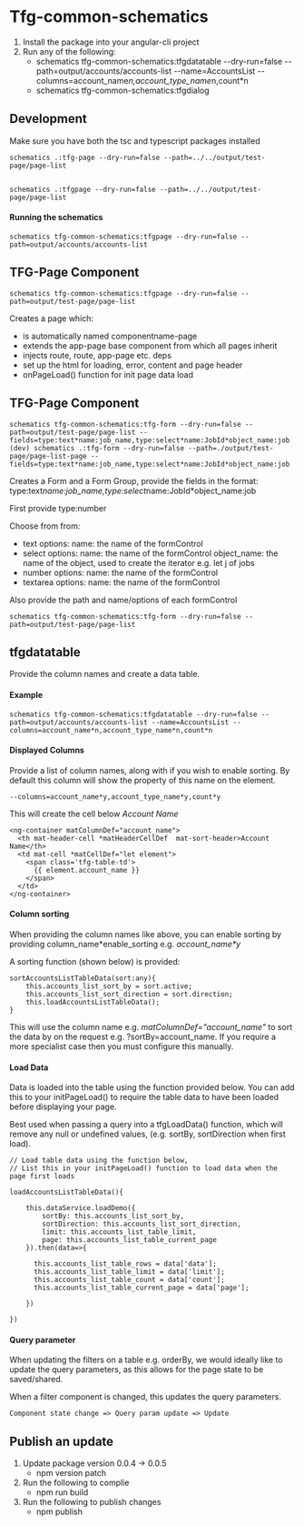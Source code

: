 

# Tfg-common-schematics

1. Install the package into your angular-cli project
2. Run any of the following:
    - schematics tfg-common-schematics:tfgdatatable --dry-run=false --path=output/accounts/accounts-list --name=AccountsList --columns=account_name*n,account_type_name*n,count*n
    - schematics tfg-common-schematics:tfgdialog

## Development
Make sure you have both the tsc and typescript packages installed 

    schematics .:tfg-page --dry-run=false --path=../../output/test-page/page-list
    

    schematics .:tfgpage --dry-run=false --path=../../output/test-page/page-list
    


#### Running the schematics

    schematics tfg-common-schematics:tfgpage --dry-run=false --path=output/accounts/accounts-list 

    
## TFG-Page Component

    schematics tfg-common-schematics:tfgpage --dry-run=false --path=output/test-page/page-list
    

Creates a page which:
- is automatically named componentname-page
- extends the app-page base component from which all pages inherit
- injects route, route, app-page etc. deps
- set up the html for loading, error, content and page header
- onPageLoad() function for init page data load


## TFG-Page Component

    schematics tfg-common-schematics:tfg-form --dry-run=false --path=output/test-page/page-list --fields=type:text*name:job_name,type:select*name:JobId*object_name:job
    (dev) schematics .:tfg-form --dry-run=false --path=./output/test-page/page-list-page --fields=type:text*name:job_name,type:select*name:JobId*object_name:job

Creates a Form and a Form Group, provide the fields in the format: type:text*name:job_name,type:select*name:JobId*object_name:job


First provide type:number

Choose from from:
- text
    options:
        name: the name of the formControl
- select
    options:
        name: the name of the formControl
        object_name: the name of the object, used to create the iterator e.g. let j of jobs
- number
    options:
        name: the name of the formControl
- textarea
    options:
        name: the name of the formControl

Also provide the path and name/options of each formControl

    schematics tfg-common-schematics:tfg-form --dry-run=false --path=output/test-page/page-list



## tfgdatatable
Provide the column names and create a data table.
#### Example

    schematics tfg-common-schematics:tfgdatatable --dry-run=false --path=output/accounts/accounts-list --name=AccountsList --columns=account_name*n,account_type_name*n,count*n

#### Displayed Columns
Provide a list of column names, along with if you wish to enable sorting. By default this column will show the property of this name on the element.

    --columns=account_name*y,account_type_name*y,count*y

This will create the cell below *Account Name*

    <ng-container matColumnDef="account_name">
      <th mat-header-cell *matHeaderCellDef  mat-sort-header>Account Name</th>
      <td mat-cell *matCellDef="let element">
        <span class='tfg-table-td'>
          {{ element.account_name }} 
        </span>
      </td>
    </ng-container>

#### Column sorting
When providing the column names like above, you can enable sorting by providing column_name\*enable_sorting e.g. *account_name\*y*

A sorting function (shown below) is provided:

    
    sortAccountsListTableData(sort:any){
        this.accounts_list_sort_by = sort.active;
        this.accounts_list_sort_direction = sort.direction;
        this.loadAccountsListTableData();
    }
   This will use the column name e.g. *matColumnDef="account_name"* to sort the data by on the request e.g. ?sortBy=account_name. If you require a more specialist case then you must configure this manually.

#### Load Data
Data is loaded into the table using the function provided below. You can add this to your initPageLoad() to require the table data to have been loaded before displaying your page.

Best used when passing a query into a tfgLoadData() function, which will remove any null or undefined values, (e.g. sortBy, sortDirection when first load).

    // Load table data using the function below, 
    // List this in your initPageLoad() function to load data when the page first loads
    
    loadAccountsListTableData(){
    
	    this.dataService.loadDemo({
	        sortBy: this.accounts_list_sort_by,
	        sortDirection: this.accounts_list_sort_direction,
	        limit: this.accounts_list_table_limit,
	        page: this.accounts_list_table_current_page
	    }).then(data=>{

	      this.accounts_list_table_rows = data['data'];
	      this.accounts_list_table_limit = data['limit'];
	      this.accounts_list_table_count = data['count'];
	      this.accounts_list_table_current_page = data['page'];

	    })
	    
    })
  


#### Query parameter
When updating the filters on a table e.g. orderBy, we would ideally like to update the query parameters, as this allows for the page state to be saved/shared.

When a filter component is changed, this updates the query parameters.

    Component state change => Query param update => Update 



## Publish an update

1. Update package version 0.0.4 -> 0.0.5
    - npm version patch
2. Run the following to complie
    - npm run build
2. Run the following to publish changes
    - npm publish